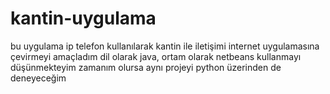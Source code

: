 # kantin-uygulama
bu uygulama ip telefon kullanılarak kantin ile iletişimi internet uygulamasına çevirmeyi amaçladım
dil olarak java, ortam olarak netbeans kullanmayı düşünmekteyim
zamanım olursa aynı projeyi python üzerinden de deneyeceğim
